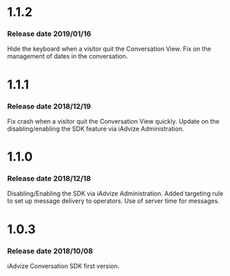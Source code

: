 # 1.1.2

### Release date 2019/01/16

Hide the keyboard when a visitor quit the Conversation View.
Fix on the management of dates in the conversation. 

# 1.1.1

### Release date 2018/12/19

Fix crash when a visitor quit the Conversation View quickly.
Update on the disabling/enabling the SDK feature via iAdvize Administration.

# 1.1.0

### Release date 2018/12/18

Disabling/Enabling the SDK via iAdvize Administration.
Added targeting rule to set up message delivery to operators.
Use of server time for messages.

# 1.0.3

### Release date 2018/10/08

iAdvize Conversation SDK first version.